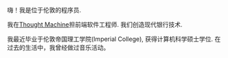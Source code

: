 嗨！我是位于伦敦的程序员.

我在[Thought Machine](https://www.thoughtmachine.net/)担前端软件工程师. 我们创造现代银行技术.

我最近毕业于伦敦帝国理工学院(Imperial College), 获得计算机科学硕士学位. 在过去的生活中，我曾经做过音乐活动。
